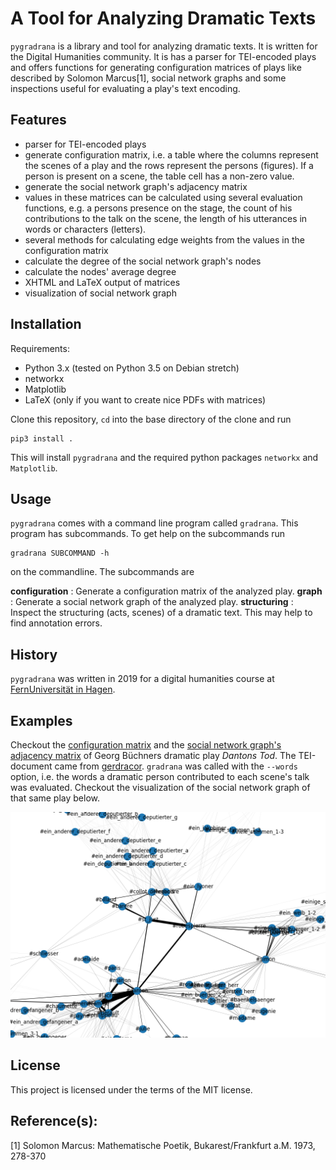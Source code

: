 A Tool for Analyzing Dramatic Texts
===================================

`pygradrana` is a library and tool for analyzing dramatic texts. It is
written for the Digital Humanities community. It is has a parser for
TEI-encoded plays and offers functions for generating configuration
matrices of plays like described by Solomon Marcus[1], social network
graphs and some inspections useful for evaluating a play's text
encoding.


## Features

- parser for TEI-encoded plays
- generate configuration matrix, i.e. a table where the columns
  represent the scenes of a play and the rows represent the persons
  (figures). If a person is present on a scene, the table cell has a
  non-zero value.
- generate the social network graph's adjacency matrix
- values in these matrices can be calculated using several evaluation
  functions, e.g. a persons presence on the stage, the count of his
  contributions to the talk on the scene, the length of his utterances
  in words or characters (letters).
- several methods for calculating edge weights from the values in the
  configuration matrix
- calculate the degree of the social network graph's nodes
- calculate the nodes' average degree
- XHTML and LaTeX output of matrices
- visualization of social network graph


## Installation

Requirements:

- Python 3.x (tested on Python 3.5 on Debian stretch)
- networkx
- Matplotlib
- LaTeX (only if you want to create nice PDFs with matrices)

Clone this repository, `cd` into the base directory of the clone and
run

	pip3 install .

This will install `pygradrana` and the required python packages
`networkx` and `Matplotlib`.


## Usage

`pygradrana` comes with a command line program called
`gradrana`. This program has subcommands. To get help on the
subcommands run

	gradrana SUBCOMMAND -h

on the commandline. The subcommands are

**configuration**
: Generate a configuration matrix of the analyzed play.
**graph**
: Generate a social network graph of the analyzed play.
**structuring**
: Inspect the structuring (acts, scenes) of a dramatic text. This may
help to find annotation errors.


## History

`pygradrana` was written in 2019 for a digital humanities course at
[FernUniversität in Hagen](http://www.fernuni-hagen.de).


## Examples

Checkout the [configuration matrix](doc/dantons-tod_config.pdf) and
the
[social network graph's adjacency matrix](doc/dantons-tod_adjacency.pdf)
of Georg Büchners dramatic play *Dantons Tod*. The TEI-document came
from [gerdracor](https://github.com/dracor-org/gerdracor). `gradrana`
was called with the `--words` option, i.e. the words a dramatic person
contributed to each scene's talk was evaluated. Checkout the
visualization of the social network graph of that same play below.

![Visualization of the social network graph](doc/dantons-tod.png)


## License

This project is licensed under the terms of the MIT license.


## Reference(s):

[1] Solomon Marcus: Mathematische Poetik, Bukarest/Frankfurt
a.M. 1973, 278-370
